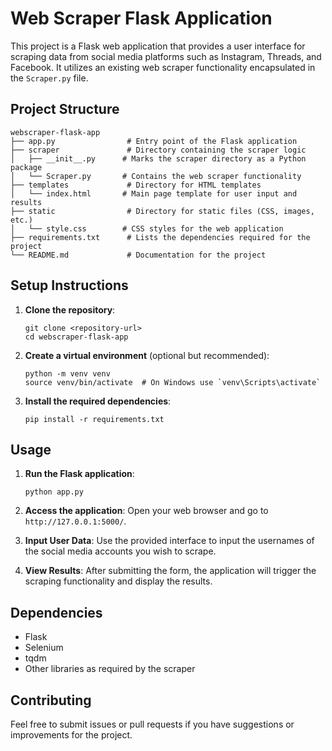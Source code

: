 # Web Scraper Flask Application

This project is a Flask web application that provides a user interface for scraping data from social media platforms such as Instagram, Threads, and Facebook. It utilizes an existing web scraper functionality encapsulated in the `Scraper.py` file.

## Project Structure

```
webscraper-flask-app
├── app.py                # Entry point of the Flask application
├── scraper               # Directory containing the scraper logic
│   ├── __init__.py      # Marks the scraper directory as a Python package
│   └── Scraper.py       # Contains the web scraper functionality
├── templates             # Directory for HTML templates
│   └── index.html       # Main page template for user input and results
├── static                # Directory for static files (CSS, images, etc.)
│   └── style.css        # CSS styles for the web application
├── requirements.txt      # Lists the dependencies required for the project
└── README.md             # Documentation for the project
```

## Setup Instructions

1. **Clone the repository**:
   ```
   git clone <repository-url>
   cd webscraper-flask-app
   ```

2. **Create a virtual environment** (optional but recommended):
   ```
   python -m venv venv
   source venv/bin/activate  # On Windows use `venv\Scripts\activate`
   ```

3. **Install the required dependencies**:
   ```
   pip install -r requirements.txt
   ```

## Usage

1. **Run the Flask application**:
   ```
   python app.py
   ```

2. **Access the application**:
   Open your web browser and go to `http://127.0.0.1:5000/`.

3. **Input User Data**:
   Use the provided interface to input the usernames of the social media accounts you wish to scrape.

4. **View Results**:
   After submitting the form, the application will trigger the scraping functionality and display the results.

## Dependencies

- Flask
- Selenium
- tqdm
- Other libraries as required by the scraper

## Contributing

Feel free to submit issues or pull requests if you have suggestions or improvements for the project.